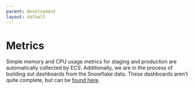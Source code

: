 ```yaml
---
parent: Development
layout: default
---
```


# Metrics

Simple memory and CPU usage metrics for staging and production are automatically collected by ECS. Additionally, we are in the process of building out dashboards from the Snowflake data. These dashboards aren’t quite complete, but can be [found here](https://app.snowflake.com/us-west-2/czi_sec/sastisfaction-dOrtZZ7SX). 
